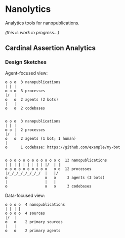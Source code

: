 Nanolytics
==========

Analytics tools for nanopublications.

_(this is work in progress...)_


Cardinal Assertion Analytics
----------------------------

### Design Sketches

Agent-focused view:

    o o o  3 nanopublications
    | | |
    o o o  3 processes
    |/  |
    o   o  2 agents (2 bots)
    |   |
    o   o  2 codebases


    o o o  3 nanopublications
    | | |
    o o |  2 processes
    |/  |
    o   o  2 agents (1 bot; 1 human)
    |
    o      1 codebase: https://github.com/example/my-bot


    o o o o o o o o o o o o o  13 nanopublications
    | | | | | | | | | |/  | |
    o o o o o o o o o o   o o  12 processes
    |/_/_/_/_/_/_/_/  |   |/
    o                 o   o     3 agents (3 bots)
    |                 |   |
    o                 o   o     3 codebases

Data-focused view:

    o o o o  4 nanopublications
    | | | |
    o o o o  4 sources
    |/  |
    o   o    2 primary sources
    |   |
    o   o    2 primary agents
